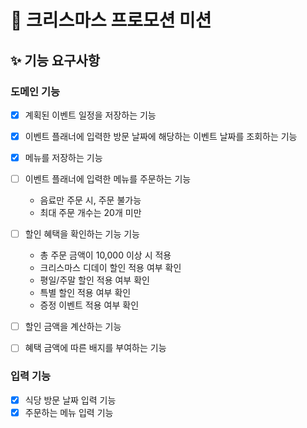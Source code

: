 # 🎄 크리스마스 프로모션 미션

## ✨ 기능 요구사항

### 도메인 기능
- [X] 계획된 이벤트 일정을 저장하는 기능
- [X] 이벤트 플래너에 입력한 방문 날짜에 해당하는 이벤트 날짜를 조회하는 기능

- [X] 메뉴를 저장하는 기능

- [ ] 이벤트 플래너에 입력한 메뉴를 주문하는 기능
  - 음료만 주문 시, 주문 불가능
  - 최대 주문 개수는 20개 미만

- [ ] 할인 혜택을 확인하는 기능 기능
  - 총 주문 금액이 10,000 이상 시 적용
  - 크리스마스 디데이 할인 적용 여부 확인
  - 평일/주말 할인 적용 여부 확인
  - 특별 할인 적용 여부 확인
  - 증정 이벤트 적용 여부 확인

- [ ] 할인 금액을 계산하는 기능

- [ ] 혜택 금액에 따른 배지를 부여하는 기능

### 입력 기능
- [X] 식당 방문 날짜 입력 기능
- [X] 주문하는 메뉴 입력 기능
